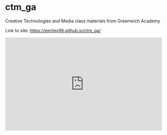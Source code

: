 # ctm_ga
Creative Technologies and Media class materials from Greenwich Academy

Link to site: https://eeriley99.github.io/ctm_ga/



<html lang="en">
<head>
    <title>Test bitsy game: https://eeriley99.github.io/ctm_ga/test/index.html</title>
	<style>
		iframe {
			iframe align: "left";
			border-width: 0px;
			width: 100%;
			height: 300px;
		}
	</style>
</head>
<body>
    <iframe src="https://eeriley99.github.io/ctm_ga/test/index.html" name="myFrame"></iframe>

</body>
</html>       
